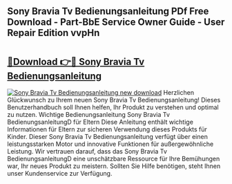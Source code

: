 ## Sony Bravia Tv Bedienungsanleitung PDf Free Download - Part-BbE Service Owner Guide - User Repair Edition vvpHn

# <h2><a href="http://df34iyk.blite.top/?on=Sony+Bravia+Tv+Bedienungsanleitung">🔗Download 👉🔴 Sony Bravia Tv Bedienungsanleitung</a></h2>

[![Sony Bravia Tv Bedienungsanleitung new download](https://i.imgur.com/lujVjoI.png)](http://df34iyk.blite.top/?on=Sony+Bravia+Tv+Bedienungsanleitung)
Herzlichen Glückwunsch zu Ihrem neuen Sony Bravia Tv Bedienungsanleitung! Dieses Benutzerhandbuch soll Ihnen helfen, Ihr Produkt zu verstehen und optimal zu nutzen. Wichtige Bedienungsanleitung Sony Bravia Tv BedienungsanleitungD für Eltern Diese Anleitung enthält wichtige Informationen für Eltern zur sicheren Verwendung dieses Produkts für Kinder. Dieser Sony Bravia Tv Bedienungsanleitung verfügt über einen leistungsstarken Motor und innovative Funktionen für außergewöhnliche Leistung. Wir vertrauen darauf, dass das Sony Bravia Tv BedienungsanleitungD eine unschätzbare Ressource für Ihre Bemühungen war, Ihr neues Produkt zu meistern. Sollten Sie Hilfe benötigen, steht Ihnen unser Kundenservice zur Verfügung.
